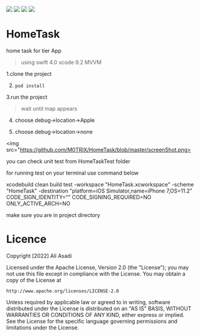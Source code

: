 <img src="https://img.shields.io/github/issues/M0TRIX/HomeTask"> <img src="https://img.shields.io/github/forks/M0TRIX/HomeTask"> <img src="https://img.shields.io/github/stars/M0TRIX/HomeTask"> <img src="https://img.shields.io/github/license/M0TRIX/HomeTask">

# HomeTask
home task for tier App

> using swift 4.0
> xcode 9.2
> MVVM

1.clone the project

2. ``` pod install ```

3.run the project
> wait until map appears

4. choose debug->location->Apple

5. choose debug->location->none

<img src="https://github.com/M0TRIX/HomeTask/blob/master/screenShot.png>

you can check unit test from HomeTaskTest folder

for running test on your terminal use command below

xcodebuild clean build test -workspace "HomeTask.xcworkspace" -scheme "HomeTask" -destination "platform=iOS Simulator,name=iPhone 7,OS=11.2" CODE_SIGN_IDENTITY="" CODE_SIGNING_REQUIRED=NO ONLY_ACTIVE_ARCH=NO

make sure you are in project directory


# Licence

Copyright [2022] Ali Asadi

Licensed under the Apache License, Version 2.0 (the "License");
you may not use this file except in compliance with the License.
You may obtain a copy of the License at

    http://www.apache.org/licenses/LICENSE-2.0

Unless required by applicable law or agreed to in writing, software
distributed under the License is distributed on an "AS IS" BASIS,
WITHOUT WARRANTIES OR CONDITIONS OF ANY KIND, either express or implied.
See the License for the specific language governing permissions and
limitations under the License.
